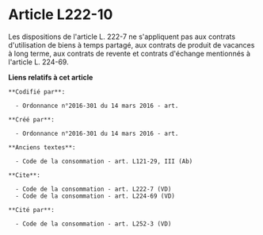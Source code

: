 # Article L222-10

Les dispositions de l'article L. 222-7 ne s'appliquent pas aux contrats d'utilisation de biens à temps partagé, aux contrats
de produit de vacances à long terme, aux contrats de revente et contrats d'échange mentionnés à l'article L. 224-69.

**Liens relatifs à cet article**

	**Codifié par**:

	  - Ordonnance n°2016-301 du 14 mars 2016 - art.

	**Créé par**:

	  - Ordonnance n°2016-301 du 14 mars 2016 - art.

	**Anciens textes**:

	  - Code de la consommation - art. L121-29, III (Ab)

	**Cite**:

	  - Code de la consommation - art. L222-7 (VD)
	  - Code de la consommation - art. L224-69 (VD)

	**Cité par**:

	  - Code de la consommation - art. L252-3 (VD)
